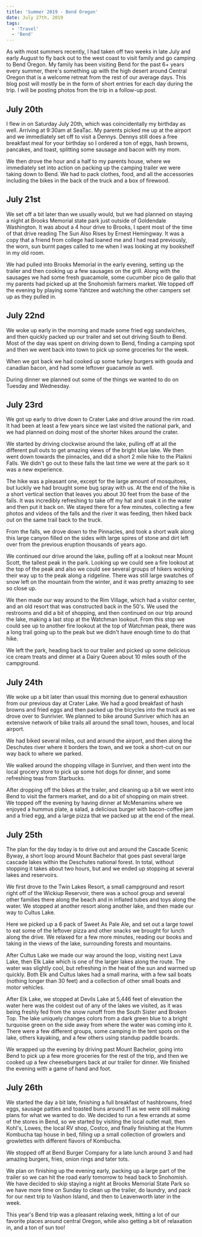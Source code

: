 ```yaml
---
title: 'Summer 2019 - Bend Oregon'
date: July 27th, 2019
tags:
  - 'Travel'
  - 'Bend'
---
```


As with most summers recently, I had taken off two weeks in late July and early
August to fly back out to the west coast to visit family and go camping to Bend
Oregon. My family has been visiting Bend for the past 6+ years every summer,
there's something up with the high desert around Central Oregon that is a
welcome retreat from the rest of our average days. This blog post will mostly be
in the form of short entries for each day during the trip. I will be posting
photos from the trip in a follow-up post.

## July 20th

I flew in on Saturday July 20th, which was coincidentally my birthday as well.
Arriving at 9:30am at SeaTac. My parents picked me up at the airport and we
immediately set off to visit a Dennys. Dennys still does a free breakfast meal
for your birthday so I ordered a ton of eggs, hash browns, pancakes, and toast,
splitting some sausage and bacon with my mom.

We then drove the hour and a half to my parents house, where we immediately set
into action on packing up the camping trailer we were taking down to Bend. We
had to pack clothes, food, and all the accessories including the bikes in the
back of the truck and a box of firewood.

## July 21st

We set off a bit later than we usually would, but we had planned on staying a
night at Brooks Memorial state park just outside of Goldendale Washington. It
was about a 4 hour drive to Brooks, I spent most of the time of that drive
reading The Sun Also Rises by Ernest Hemingway. It was a copy that a friend from
college had loaned me and I had read previously, the worn, sun burnt pages
called to me when I was looking at my bookshelf in my old room.

We had pulled into Brooks Memorial in the early evening, setting up the trailer
and then cooking up a few sausages on the grill. Along with the sausages we had
some fresh guacamole, some cucumber pico de gallo that my parents had picked up
at the Snohomish farmers market. We topped off the evening by playing some
Yahtzee and watching the other campers set up as they pulled in.

## July 22nd

We woke up early in the morning and made some fried egg sandwiches, and then
quickly packed up our trailer and set out driving South to Bend. Most of the day
was spent on driving down to Bend, finding a camping spot and then we went back
into town to pick up some groceries for the week.

When we got back we had cooked up some turkey burgers with gouda and canadian
bacon, and had some leftover guacamole as well.

During dinner we planned out some of the things we wanted to do on Tuesday and
Wednesday.

## July 23rd

We got up early to drive down to Crater Lake and drive around the rim road. It
had been at least a few years since we last visited the national park, and we
had planned on doing most of the shorter hikes around the crater.

We started by driving clockwise around the lake, pulling off at all the
different pull outs to get amazing views of the bright blue lake. We then went
down towards the pinnacles, and did a short 2 mile hike to the Plaikni Falls. We
didn't go out to these falls the last time we were at the park so it was a new
experience.

The hike was a pleasant one, except for the large amount of mosquitoes, but
luckily we had brought some bug spray with us. At the end of the hike is a short
vertical section that leaves you about 30 feet from the base of the falls. It
was incredibly refreshing to take off my hat and soak it in the water and then
put it back on. We stayed there for a few minutes, collecting a few photos and
videos of the falls and the river it was feeding, then hiked back out on the
same trail back to the truck.

From the falls, we drove down to the Pinnacles, and took a short walk along this
large canyon filled on the sides with large spires of stone and dirt left over
from the previous eruption thousands of years ago.

We continued our drive around the lake, pulling off at a lookout near Mount
Scott, the tallest peak in the park. Looking up we could see a fire lookout at
the top of the peak and also we could see several groups of hikers working their
way up to the peak along a ridgeline. There was still large swatches of snow
left on the mountain from the winter, and it was pretty amazing to see so close
up.

We then made our way around to the Rim Village, which had a visitor center, and
an old resort that was constructed back in the 50's. We used the restrooms and
did a bit of shopping, and then continued on our trip around the lake, making a
last stop at the Watchman lookout. From this stop we could see up to another
fire lookout at the top of Watchman peak, there was a long trail going up to the
peak but we didn't have enough time to do that hike.

We left the park, heading back to our trailer and picked up some delicious ice
cream treats and dinner at a Dairy Queen about 10 miles south of the campground.

## July 24th

We woke up a bit later than usual this morning due to general exhaustion from
our previous day at Crater Lake. We had a good breakfast of hash browns and
fried eggs and then packed up the bicycles into the truck as we drove over to
Sunrivier. We planned to bike around Sunriver which has an extensive network of
bike trails all around the small town, houses, and local airport.

We had biked several miles, out and around the airport, and then along the
Deschutes river where it borders the town, and we took a short-cut on our way
back to where we parked.

We walked around the shopping village in Sunriver, and then went into the local
grocery store to pick up some hot dogs for dinner, and some refreshing teas from
Starbucks.

After dropping off the bikes at the trailer, and cleaning up a bit we went into
Bend to visit the farmers market, and do a bit of shopping on main street. We
topped off the evening by having dinner at McMenamins where we enjoyed a hummus
plate, a salad, a delicious burger with bacon-coffee jam and a fried egg, and a
large pizza that we packed up at the end of the meal.

## July 25th

The plan for the day today is to drive out and around the Cascade Scenic Byway,
a short loop around Mount Bachelor that goes past several large cascade lakes
within the Deschutes national forest. In total, without stopping it takes about
two hours, but and we ended up stopping at several lakes and reservoirs.

We first drove to the Twin Lakes Resort, a small campground and resort right off
of the Wickiup Reservoir, there was a school group and several other families
there along the beach and in inflated tubes and toys along the water. We stopped
at another resort along another lake, and then made our way to Cultus Lake.

Here we picked up a 6 pack of Sweet As Pale Ale, and set out a large towel to
eat some of the leftover pizza and other snacks we brought for lunch along the
drive. We relaxed for a few more minutes, reading our books and taking in the
views of the lake, surrounding forests and mountains.

After Cultus Lake we made our way around the loop, visiting next Lava Lake, then
Elk Lake which is one of the larger lakes along the route. The water was
slightly cool, but refreshing in the heat of the sun and warmed up quickly. Both
Elk and Cultus lakes had a small marina, with a few sail boats (nothing longer
than 30 feet) and a collection of other small boats and motor vehicles.

After Elk Lake, we stopped at Devils Lake at 5,446 feet of elevation the water
here was the coldest out of any of the lakes we visited, as it was being freshly
fed from the snow runoff from the South Sister and Broken Top. The lake uniquely
changes colors from a dark green blue to a bright turquoise green on the side
away from where the water was coming into it. There were a few different groups,
some camping in the tent spots on the lake, others kayaking, and a few others
using standup paddle boards.

We wrapped up the evening by driving past Mount Bachelor, going into Bend to
pick up a few more groceries for the rest of the trip, and then we cooked up a
few cheeseburgers back at our trailer for dinner. We finished the evening with a
game of hand and foot.

## July 26th

We started the day a bit late, finishing a full breakfast of hashbrowns, fried
eggs, sausage patties and toasted buns around 11 as we were still making plans
for what we wanted to do. We decided to run a few errands at some of the stores
in Bend, so we started by visiting the local outlet mall, then Kohl's, Lowes,
the local RV shop, Costco, and finally finishing at the Humm Kombucha tap house
in bed, filling up a small collection of growlers and growlettes with different
flavors of Kombucha.

We stopped off at Bend Burger Company for a late lunch around 3 and had amazing
burgers, fries, onion rings and tater tots.

We plan on finishing up the evening early, packing up a large part of the
trailer so we can hit the road early tomorrow to head back to Snohomish. We have
decided to skip staying a night at Brooks Memorial State Park so we have more
time on Sunday to clean up the trailer, do laundry, and pack for our next trip
to Vashon Island, and then to Leavenworth later in the week.

This year's Bend trip was a pleasant relaxing week, hitting a lot of our
favorite places around central Oregon, while also getting a bit of relaxation
in, and a ton of sun too!
